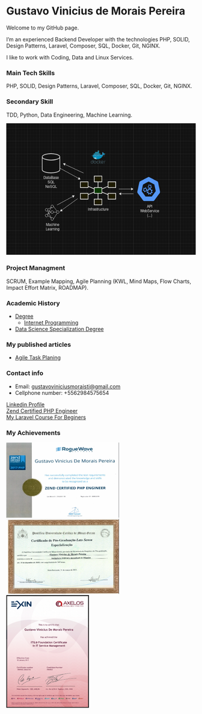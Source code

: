 # Gustavo Vinicius de Morais Pereira

Welcome to my GitHub page.

I’m an experienced Backend Developer with the technologies PHP, SOLID, Design Patterns, Laravel, Composer, SQL, Docker, Git, NGINX.

I like to work with Coding, Data and Linux Services.

### Main Tech Skills
PHP, SOLID, Design Patterns, Laravel, Composer, SQL, Docker, Git, NGINX.

### Secondary Skill
TDD, Python, Data Engineering, Machine Learning.

<img src="./achievements/BackEndAPI_DataEngineering.png" width="600" height="350" />

### Project Managment
SCRUM, Example Mapping, Agile Planning (KWL, Mind Maps, Flow Charts, Impact Effort Matrix, ROADMAP).

### Academic History
- [Degree](./achievements/DegreeGradesHistory.pdf) <br>
    - [Internet Programming](./achievements/internetProgramming.pdf) <br>
- [Data Science Specialization Degree](./achievements/DataScienceDegreeGrades.pdf) <br>

### My published articles
- [Agile Task Planing](https://medium.com/@gustavoviniciusmoraisti/agile-task-planning-for-system-developers-585fed59b09d)

### Contact info
- Email: gustavoviniciusmoraisti@gmail.com
- Cellphone number: +5562984575654

<!-- ### Visit my mobile game at amazon store
[X-Monstro](https://www.amazon.com/gp/product/B0BY7814RC) -->

[Linkedin Profile](https://www.linkedin.com/in/gustavo-vinicius/)
<br/>
[Zend Certified PHP Engineer](https://www.zend-zce.com/en/yellow-pages/ZEND031130)
<br/>
[My Laravel Course For Beginers](https://www.udemy.com/course/laravel-8-quick-start/)

### My Achievements
<img src="achievements/GustavoPHPEngineer.png" width="300" height="200">
<img src="achievements/postdegreefront.png" width="300" height="200">
<img src="achievements/itil.png" width="220" height="300">


